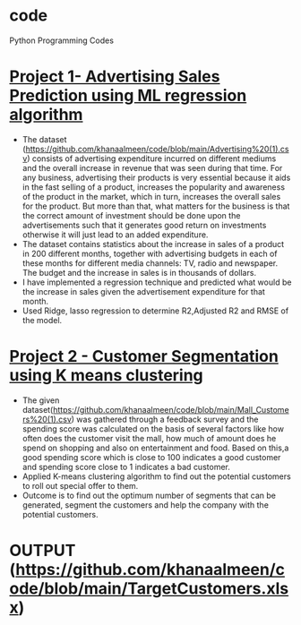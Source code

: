 # code
Python Programming Codes

# [Project 1- Advertising Sales Prediction using ML regression algorithm](https://github.com/khanaalmeen/code/blob/main/LINEAR_REGRESSION.ipynb)   
* The dataset (https://github.com/khanaalmeen/code/blob/main/Advertising%20(1).csv) consists of advertising expenditure incurred on different mediums and the overall increase in revenue that was seen during that time. For any business, advertising their products is very essential because it aids in the fast selling of a product, increases the popularity and awareness of the product in the market, which in turn, increases the overall sales for the product. But more than that, what matters for the business is that the correct amount of investment should be done upon the advertisements such that it generates good return on investments otherwise it will just lead to an added expenditure.
* The dataset contains statistics about the increase in sales of a product in 200 different months, together with advertising budgets in each of these months for different media channels: TV, radio and newspaper. The budget and the increase in sales is in thousands of dollars. 
* I have implemented a regression technique and predicted what would be the increase in sales given the advertisement expenditure for that month.
* Used Ridge, lasso regression to determine R2,Adjusted R2 and RMSE of the model.


# [Project 2 - Customer Segmentation using K means clustering](https://github.com/khanaalmeen/code/blob/main/kmeans%20Clustering%20-Mall%20customer%20Segmentation.ipynb)
* The given dataset(https://github.com/khanaalmeen/code/blob/main/Mall_Customers%20(1).csv) was gathered through a feedback survey and the spending score was calculated on the basis of several factors like how often does the customer visit the mall, how much of amount does he spend on shopping and also on entertainment and food. Based on this,a good spending score which is close to 100 indicates a good customer and spending score close to 1 indicates a bad customer. 
* Applied K-means clustering algorithm to find out the potential customers to roll out special offer to them.
* Outcome is to find out the optimum number of segments that can be generated, segment the customers and help the company with the potential customers.
# OUTPUT (https://github.com/khanaalmeen/code/blob/main/TargetCustomers.xlsx)

